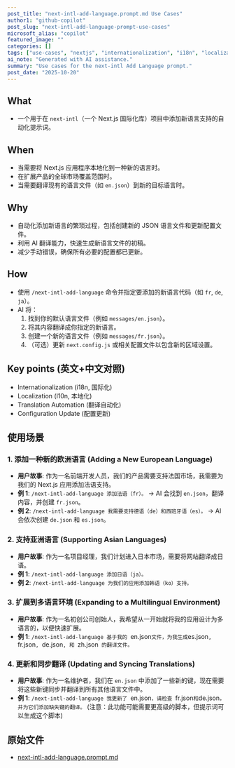 ```yaml
---
post_title: "next-intl-add-language.prompt.md Use Cases"
author1: "github-copilot"
post_slug: "next-intl-add-language-prompt-use-cases"
microsoft_alias: "copilot"
featured_image: ""
categories: []
tags: ["use-cases", "nextjs", "internationalization", "i18n", "localization"]
ai_note: "Generated with AI assistance."
summary: "Use cases for the next-intl Add Language prompt."
post_date: "2025-10-20"
---
```


<!-- markdownlint-disable MD041 -->

## What

- 一个用于在 `next-intl`（一个 Next.js 国际化库）项目中添加新语言支持的自动化提示词。

## When

- 当需要将 Next.js 应用程序本地化到一种新的语言时。
- 在扩展产品的全球市场覆盖范围时。
- 当需要翻译现有的语言文件（如 `en.json`）到新的目标语言时。

## Why

- 自动化添加新语言的繁琐过程，包括创建新的 JSON 语言文件和更新配置文件。
- 利用 AI 翻译能力，快速生成新语言文件的初稿。
- 减少手动错误，确保所有必要的配置都已更新。

## How

- 使用 `/next-intl-add-language` 命令并指定要添加的新语言代码（如 `fr`, `de`, `ja`）。
- AI 将：
    1. 找到你的默认语言文件（例如 `messages/en.json`）。
    2. 将其内容翻译成你指定的新语言。
    3. 创建一个新的语言文件（例如 `messages/fr.json`）。
    4. （可选）更新 `next.config.js` 或相关配置文件以包含新的区域设置。

## Key points (英文+中文对照)

- Internationalization (i18n, 国际化)
- Localization (l10n, 本地化)
- Translation Automation (翻译自动化)
- Configuration Update (配置更新)

## 使用场景

### 1. 添加一种新的欧洲语言 (Adding a New European Language)

- **用户故事**: 作为一名前端开发人员，我们的产品需要支持法国市场，我需要为我们的 Next.js 应用添加法语支持。
- **例 1**: `/next-intl-add-language 添加法语（fr）。` -> AI 会找到 `en.json`，翻译内容，并创建 `fr.json`。
- **例 2**: `/next-intl-add-language 我需要支持德语（de）和西班牙语（es）。` -> AI 会依次创建 `de.json` 和 `es.json`。

### 2. 支持亚洲语言 (Supporting Asian Languages)

- **用户故事**: 作为一名项目经理，我们计划进入日本市场，需要将网站翻译成日语。
- **例 1**: `/next-intl-add-language 添加日语（ja）。`
- **例 2**: `/next-intl-add-language 为我们的应用添加韩语（ko）支持。`

### 3. 扩展到多语言环境 (Expanding to a Multilingual Environment)

- **用户故事**: 作为一名初创公司创始人，我希望从一开始就将我的应用设计为多语言的，以便快速扩展。
- **例 1**: `/next-intl-add-language 基于我的 `en.json` 文件，为我生成 `es.json`, `fr.json`, `de.json`, 和 `zh.json` 的翻译文件。`

### 4. 更新和同步翻译 (Updating and Syncing Translations)

- **用户故事**: 作为一名维护者，我们在 `en.json` 中添加了一些新的键，现在需要将这些新键同步并翻译到所有其他语言文件中。
- **例 1**: `/next-intl-add-language 我更新了 `en.json`，请检查 `fr.json` 和 `de.json`，并为它们添加缺失键的翻译。` (注意：此功能可能需要更高级的脚本，但提示词可以生成这个脚本)

## 原始文件

- [next-intl-add-language.prompt.md](../../prompts/next-intl-add-language.prompt.md)
